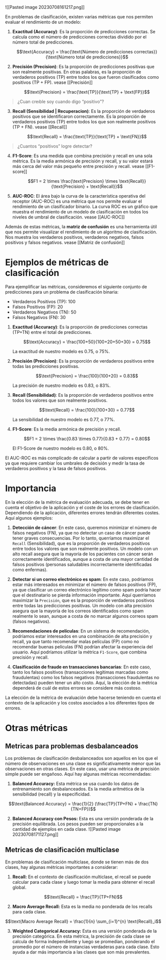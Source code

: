 ![[Pasted image 20230708161217.png]]

En problemas de clasificación, existen varias métricas que nos permiten evaluar el rendimiento de un modelo:

1. **Exactitud (Accuracy)**: Es la proporción de predicciones correctas. Se calcula como el número de predicciones correctas dividido por el número total de predicciones.

   $$\text{Accuracy} = \frac{\text{Número de predicciones correctas}}{\text{Número total de predicciones}}$$

2. **Precisión (Precision)**: Es la proporción de predicciones positivas que son realmente positivas. En otras palabras, es la proporción de verdaderos positivos (TP) entre todos los que fueron clasificados como positivos (TP + FP). vease [[Precisión]]

   $$\text{Precision} = \frac{\text{TP}}{\text{TP} + \text{FP}}$$
> ¿Cuan creıble soy cuando digo “positivo”?

3. **Recall (Sensibilidad | Recuperacion)**: Es la proporción de verdaderos positivos que se identificaron correctamente. Es la proporción de verdaderos positivos (TP) entre todos los que son realmente positivos (TP + FN). vease [[Recall]]

   $$\text{Recall} = \frac{\text{TP}}{\text{TP} + \text{FN}}$$
> ¿Cuantos “positivos” logre detectar?

4. **F1-Score**: Es una medida que combina precisión y recall en una sola métrica. Es la media armónica de precisión y recall, y su valor estará más cerca del valor más pequeño entre precisión y recall. vease [[F1-score]]

   $$F1 = 2 \times \frac{\text{Precision} \times \text{Recall}}{\text{Precision} + \text{Recall}}$$

5. **AUC-ROC**: El área bajo la curva de la característica operativa del receptor (AUC-ROC) es una métrica que nos permite evaluar el rendimiento de un clasificador binario. La curva ROC es un gráfico que muestra el rendimiento de un modelo de clasificación en todos los niveles de umbral de clasificación. vease [[AUC-ROC]]

Además de estas métricas, la **matriz de confusión** es una herramienta útil que nos permite visualizar el rendimiento de un algoritmo de clasificación. Nos muestra los verdaderos positivos, verdaderos negativos, falsos positivos y falsos negativos. vease [[Matriz de confusión]]

# Ejemplos de métricas de clasificación

Para ejemplificar las métricas, consideremos el siguiente conjunto de predicciones para un problema de clasificación binaria:

- Verdaderos Positivos (TP): 100
- Falsos Positivos (FP): 20
- Verdaderos Negativos (TN): 50
- Falsos Negativos (FN): 30

1. **Exactitud (Accuracy)**: Es la proporción de predicciones correctas (TP+TN) entre el total de predicciones.

   $$\text{Accuracy} = \frac{100+50}{100+20+50+30} = 0.75$$

   La exactitud de nuestro modelo es 0.75, o 75%.

2. **Precisión (Precision)**: Es la proporción de verdaderos positivos entre todas las predicciones positivas.

   $$\text{Precision} = \frac{100}{100+20} = 0.83$$

   La precisión de nuestro modelo es 0.83, o 83%.

3. **Recall (Sensibilidad)**: Es la proporción de verdaderos positivos entre todos los valores que son realmente positivos.

   $$\text{Recall} = \frac{100}{100+30} = 0.77$$

   La sensibilidad de nuestro modelo es 0.77, o 77%.

4. **F1-Score**: Es la media armónica de precisión y recall.

   $$F1 = 2 \times \frac{0.83 \times 0.77}{0.83 + 0.77} = 0.80$$

   El F1-Score de nuestro modelo es 0.80, o 80%.

El AUC-ROC es más complicado de calcular a partir de valores específicos ya que requiere cambiar los umbrales de decisión y medir la tasa de verdaderos positivos y la tasa de falsos positivos.

# Importancia

En la elección de la métrica de evaluación adecuada, se debe tener en cuenta el objetivo de la aplicación y el coste de los errores de clasificación. Dependiendo de la aplicación, diferentes errores tendrán diferentes costes. Aquí algunos ejemplos:

1. **Detección de cáncer**: En este caso, queremos minimizar el número de falsos negativos (FN), ya que no detectar un caso de cáncer puede tener graves consecuencias. Por lo tanto, querríamos maximizar el `Recall` (Sensibilidad), que es la proporción de verdaderos positivos entre todos los valores que son realmente positivos. Un modelo con un alto recall asegura que la mayoría de los pacientes con cáncer serán correctamente identificados, aunque a costa de una mayor cantidad de falsos positivos (personas saludables incorrectamente identificadas como enfermas).

2. **Detectar si un correo electrónico es spam**: En este caso, podríamos estar más interesados en minimizar el número de falsos positivos (FP), ya que clasificar un correo electrónico legítimo como spam podría hacer que el destinatario se pierda información importante. Aquí querríamos maximizar la `Precisión`, que es la proporción de verdaderos positivos entre todas las predicciones positivas. Un modelo con alta precisión asegura que la mayoría de los correos identificados como spam realmente lo sean, aunque a costa de no marcar algunos correos spam (falsos negativos).

3. **Recomendaciones de películas**: En un sistema de recomendación, podríamos estar interesados en una combinación de alta precisión y recall, ya que tanto recomendar malas películas (FP) como no recomendar buenas películas (FN) podrían afectar la experiencia del usuario. Aquí podríamos utilizar la métrica `F1-Score`, que combina precisión y recall.

4. **Clasificación de fraude en transacciones bancarias**: En este caso, tanto los falsos positivos (transacciones legítimas marcadas como fraudulentas) como los falsos negativos (transacciones fraudulentas no detectadas) pueden tener un alto costo. Aquí, la elección de la métrica dependerá de cuál de estos errores se considere más costoso.

La elección de la métrica de evaluación debe hacerse teniendo en cuenta el contexto de la aplicación y los costos asociados a los diferentes tipos de errores.

# Otras métricas

## Metricas para problemas desbalanceados

Los problemas de clasificación desbalanceados son aquellos en los que el número de observaciones en una clase es significativamente menor que las observaciones en otras clases. En este caso, usar una métrica de precisión simple puede ser engañoso. Aquí hay algunas métricas recomendadas:

1. **Balanced Accuracy:** Esta métrica se usa cuando los datos de entrenamiento son desbalanceados. Es la media aritmética de la sensibilidad (recall) y la especificidad. 

$$\text{Balanced Accuracy} = \frac{1}{2} (\frac{TP}{TP+FN} + \frac{TN}{TN+FP})$$

2. **Balanced Accuracy con Pesos:** Esta es una versión ponderada de la precisión equilibrada. Los pesos pueden ser proporcionales a la cantidad de ejemplos en cada clase.
   ![[Pasted image 20230708171127.png]]

## Metricas de clasificación multiclase

En problemas de clasificación multiclase, donde se tienen más de dos clases, hay algunas métricas importantes a considerar:

1. **Recall:** En el contexto de clasificación multiclase, el recall se puede calcular para cada clase y luego tomar la media para obtener el recall global. 

$$\text{Recall} = \frac{TP}{TP+FN}$$

2. **Macro Average Recall:** Esta es la media no ponderada de los recalls para cada clase.

$$\text{Macro Average Recall} = \frac{1}{n} \sum_{i=1}^{n} \text{Recall}_i$$

3. **Weighted Categorical Accuracy:** Esta es una versión ponderada de la precisión categórica. En esta métrica, la precisión de cada clase se calcula de forma independiente y luego se promedian, ponderando el promedio por el número de instancias verdaderas para cada clase. Esto ayuda a dar más importancia a las clases que son más prevalentes.
